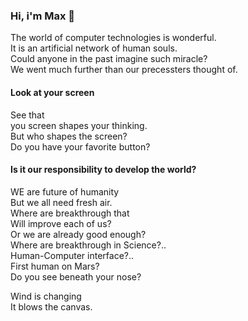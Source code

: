 ### Hi, i'm Max 👋
The world of computer technologies is wonderful.<br/>
It is an artificial network of human souls.<br/>
Could anyone in the past imagine such miracle?<br/>
We went much further than our precessters thought of.<br/>

#### Look at your screen
See that<br/>
you screen shapes your thinking.<br/>
But who shapes the screen?<br/>
Do you have your favorite button?<br/>

#### Is it our responsibility to develop the world?
WE are future of humanity<br/>
But we all need fresh air.<br/>
Where are breakthrough that<br/>
Will improve each of us?<br/>
Or we are already good enough?<br/>
Where are breakthrough in Science?..<br/>
Human-Computer interface?..<br/>
First human on Mars?<br/>
Do you see beneath your nose?<br/>

Wind is changing<br/>
It blows the canvas.
